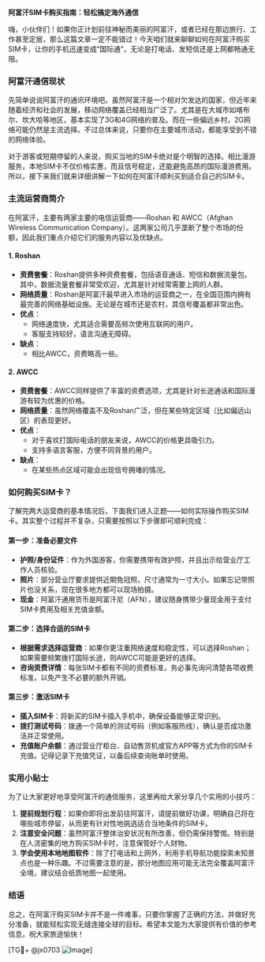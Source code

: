 **阿富汗SIM卡购买指南：轻松搞定海外通信**

嗨，小伙伴们！如果你正计划前往神秘而美丽的阿富汗，或者已经在那边旅行、工作甚至定居，那么这篇文章一定不能错过！今天咱们就来聊聊如何在阿富汗购买SIM卡，让你的手机迅速变成“国际通”，无论是打电话、发短信还是上网都畅通无阻。

### 阿富汗通信现状

先简单说说阿富汗的通讯环境吧。虽然阿富汗是一个相对欠发达的国家，但近年来随着经济和社会的发展，移动网络覆盖已经相当广泛了。尤其是在大城市如喀布尔、坎大哈等地区，基本实现了3G和4G网络的普及。而在一些偏远乡村，2G网络可能仍然是主流选择。不过总体来说，只要你在主要城市活动，都能享受到不错的网络体验。

对于游客或短期停留的人来说，购买当地的SIM卡绝对是个明智的选择。相比漫游服务，本地SIM卡不仅价格实惠，而且信号稳定，还能避免高昂的国际漫游费用。所以，接下来我们就来详细讲解一下如何在阿富汗顺利买到适合自己的SIM卡。

### 主流运营商简介

在阿富汗，主要有两家主要的电信运营商——Roshan 和 AWCC（Afghan Wireless Communication Company）。这两家公司几乎垄断了整个市场的份额，因此我们重点介绍它们的服务内容以及优缺点。

#### 1. Roshan
- **资费套餐**：Roshan提供多种资费套餐，包括语音通话、短信和数据流量包。其中，数据流量套餐非常受欢迎，尤其是针对经常需要上网的人群。
- **网络质量**：Roshan是阿富汗最早进入市场的运营商之一，在全国范围内拥有最完善的网络基础设施。无论是在城市还是农村，其信号覆盖都非常出色。
- **优点**：
  - 网络速度快，尤其适合需要高频次使用互联网的用户。
  - 客服支持较好，语言沟通无障碍。
- **缺点**：
  - 相比AWCC，资费略高一些。

#### 2. AWCC
- **资费套餐**：AWCC同样提供了丰富的资费选项，尤其是针对长途通话和国际漫游有较为优惠的价格。
- **网络质量**：虽然网络覆盖不及Roshan广泛，但在某些特定区域（比如偏远山区）的表现更好。
- **优点**：
  - 对于喜欢打国际电话的朋友来说，AWCC的价格更具吸引力。
  - 支持多语言客服，方便不同背景的用户。
- **缺点**：
  - 在某些热点区域可能会出现信号拥堵的情况。

### 如何购买SIM卡？

了解完两大运营商的基本情况后，下面我们进入正题——如何实际操作购买SIM卡。其实整个过程并不复杂，只需要按照以下步骤即可顺利完成：

#### 第一步：准备必要文件
- **护照/身份证件**：作为外国游客，你需要携带有效护照，并且出示给营业厅工作人员核验。
- **照片**：部分营业厅要求提供近期免冠照，尺寸通常为一寸大小。如果忘记带照片也没关系，现在很多地方都可以现场拍摄。
- **现金**：阿富汗通用货币是阿富汗尼（AFN），建议随身携带少量现金用于支付SIM卡费用及相关充值金额。

#### 第二步：选择合适的SIM卡
- **根据需求选择运营商**：如果你更注重网络速度和稳定性，可以选择Roshan；如果需要频繁拨打国际长途，则AWCC可能是更好的选择。
- **咨询资费详情**：每张SIM卡都有不同的资费标准，务必事先询问清楚各项收费标准，以免产生不必要的额外开销。

#### 第三步：激活SIM卡
- **插入SIM卡**：将新买的SIM卡插入手机中，确保设备能够正常识别。
- **拨打测试号码**：拨通一个简单的测试号码（例如客服热线），确认是否成功激活并正常使用。
- **充值账户余额**：通过营业厅柜台、自动售货机或官方APP等方式为你的SIM卡充值。记得记录下充值凭证，以备后续查询账单时使用。

### 实用小贴士

为了让大家更好地享受阿富汗的通信服务，这里再给大家分享几个实用的小技巧：

1. **提前规划行程**：如果你即将出发前往阿富汗，请提前做好功课，明确自己将在哪些城市停留，从而更有针对性地挑选适合当地条件的SIM卡。
2. **注意安全问题**：虽然阿富汗整体治安状况有所改善，但仍需保持警惕。特别是在人流密集的地方购买SIM卡时，注意保管好个人财物。
3. **学会使用本地地图软件**：除了打电话和上网外，利用手机导航功能探索未知景点也是一种乐趣。不过需要注意的是，部分地图应用可能无法完全覆盖阿富汗全境，建议结合纸质地图一起使用。

### 结语

总之，在阿富汗购买SIM卡并不是一件难事，只要你掌握了正确的方法，并做好充分准备，就能轻松实现无缝连接全球的目标。希望本文能为大家提供有价值的参考信息，祝大家旅途愉快！

[TG💪+ @jx0703 ![Image](https://github.com/user-attachments/assets/dbca1d08-cadb-493c-b0ec-ad6f7a83f270)]
